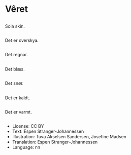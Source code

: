 # Vêret

##
Sola skin.

##
Det er overskya.

##
Det regnar.

##
Det blæs.

##
Det snør.

##
Det er kaldt.

##
Det er varmt.

##
* License: CC BY
* Text: Espen Stranger-Johannessen
* Illustration: Tuva Akselsen Sandersen, Josefine Madsen
* Translation: Espen Stranger-Johannessen
* Language: nn
